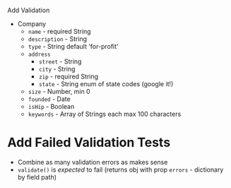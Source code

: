 Add Validation

* Company
    * `name` - required String
    * `description` - String
    * `type` - String default 'for-profit'
    * `address`
        * `street` - String
        * `city` - String
        * `zip` - required String
        * `state` - String enum of state codes (google it!)
    * `size` - Number, min 0
    * `founded` - Date
    * `isHip` - Boolean
    * `keywords` - Array of Strings each max 100 characters

# Add Failed Validation Tests

* Combine as many validation errors as makes sense
* `validate()` is _expected_ to fail (returns obj with prop `errors` - dictionary by field path)
